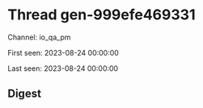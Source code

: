 # Thread gen-999efe469331
Channel: io_qa_pm

First seen: 2023-08-24 00:00:00

Last seen: 2023-08-24 00:00:00

## Digest


